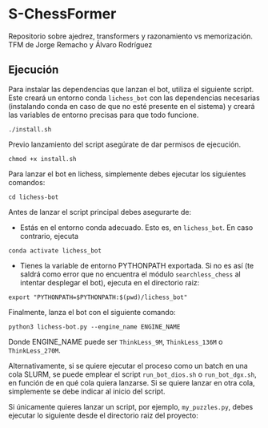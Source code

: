 # S-ChessFormer
Repositorio sobre ajedrez, transformers y razonamiento vs memorización. TFM de Jorge Remacho y Álvaro Rodríguez

## Ejecución

Para instalar las dependencias que lanzan el bot, utiliza el siguiente script. Este creará un entorno conda `lichess_bot` con las dependencias necesarias (instalando conda en caso de que no esté presente en el sistema) y creará las variables de entorno precisas para que todo funcione.

```
./install.sh
```

Previo lanzamiento del script asegúrate de dar permisos de ejecución.

```
chmod +x install.sh
```


Para lanzar el bot en lichess, simplemente debes ejecutar los siguientes comandos:

```
cd lichess-bot
```

Antes de lanzar el script principal debes asegurarte de:

- Estás en el entorno conda adecuado. Esto es, en `lichess_bot`. En caso contrario, ejecuta
```
conda activate lichess_bot
```

- Tienes la variable de entorno PYTHONPATH exportada. Si no es así (te saldrá como error que no encuentra el módulo `searchless_chess` al intentar desplegar el bot), ejecuta en el directorio raiz:

```
export "PYTHONPATH=$PYTHONPATH:$(pwd)/lichess_bot"
```

Finalmente, lanza el bot con el siguiente comando:

```
python3 lichess-bot.py --engine_name ENGINE_NAME
```
Donde ENGINE\_NAME puede ser `ThinkLess_9M`, `ThinkLess_136M` o `ThinkLess_270M`.

Alternativamente, si se quiere ejecutar el proceso como un batch en una cola SLURM, se puede emplear el script `run_bot_dios.sh` o `run_bot_dgx.sh`, en función de en qué cola quiera lanzarse. Si se quiere lanzar en otra cola, simplemente se debe indicar al inicio del script.

Si únicamente quieres lanzar un script, por ejemplo, `my_puzzles.py`, debes ejecutar lo siguiente desde el directorio raiz del proyecto:

```python3 searchless_chess/src/my_puzzles.py --agent <nombre_agente> --input_file problemas/unsolved_puzzles/<archivo_csv> --output_file problemas/solved_puzzles/<archivo_csv>

```
